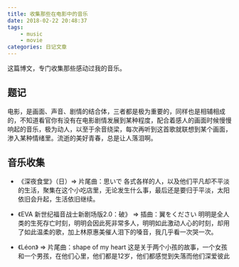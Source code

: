 ```yaml
---
title: 收集那些在电影中的音乐
date: 2018-02-22 20:48:37
tags:
    - music
    - movie
categories: 日记文章
---
```


这篇博文，专门收集那些感动过我的音乐。
<!-- more -->
## 题记
电影，是画面、声音、剧情的结合体，三者都是极为重要的，同样也是相辅相成的，不知道看官你有没有在电影剧情发展到某种程度，配合着感人的画面时候慢慢响起的音乐，极为动人，以至于余音绕梁，每次再听到这首歌就联想到某个画面，渗入某种情绪里。流逝的美好青春，总是让人落泪啊。

## 音乐收集
* 《深夜食堂》（日）=> 片尾曲：思いで
    各式各样的人，以及他们平凡却不平淡的生活，聚集在这个小吃店里，无论发生什么事，最后还是要归于平淡，太阳依旧会升起，生活依旧继续。

* 《EVA 新世纪福音战士新剧场版2.0：破》 => 插曲：翼をください
    明明是全人类的生死存亡时刻，明明会因此死非常多人，明明如此激动人心的时刻，却用了如此温柔的歌，加上林原惠美催人泪下的嗓音，我几乎看一次哭一次。

*  《Léon》 => 片尾曲：shape of my heart
    这是关于两个小孩的故事，一个女孩和一个男孩，在他们心里，他们都是12岁，他们都感觉到失落而他们深爱彼此